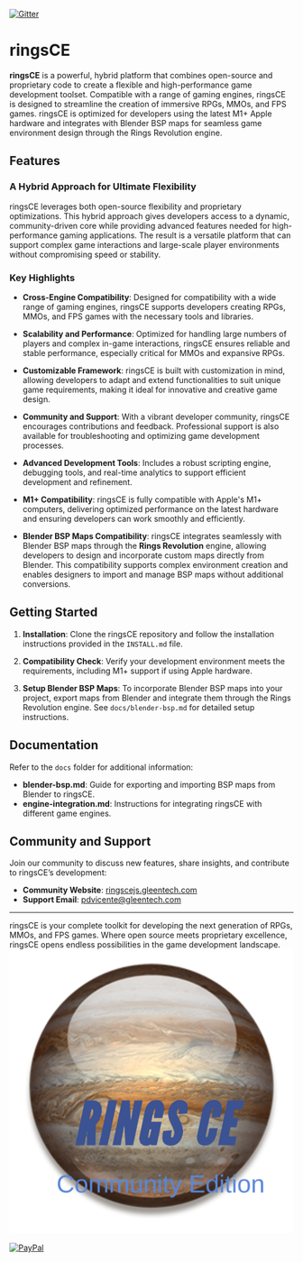 [![Gitter](https://badges.gitter.im/plvicente-ringsce/community.svg)](https://gitter.im/plvicente-ringsce/community?utm_source=badge&utm_medium=badge&utm_campaign=pr-badge)


# ringsCE

**ringsCE** is a powerful, hybrid platform that combines open-source and proprietary code to create a flexible and high-performance game development toolset. Compatible with a range of gaming engines, ringsCE is designed to streamline the creation of immersive RPGs, MMOs, and FPS games. ringsCE is optimized for developers using the latest M1+ Apple hardware and integrates with Blender BSP maps for seamless game environment design through the Rings Revolution engine.

## Features

### A Hybrid Approach for Ultimate Flexibility

ringsCE leverages both open-source flexibility and proprietary optimizations. This hybrid approach gives developers access to a dynamic, community-driven core while providing advanced features needed for high-performance gaming applications. The result is a versatile platform that can support complex game interactions and large-scale player environments without compromising speed or stability.

### Key Highlights

- **Cross-Engine Compatibility**: Designed for compatibility with a wide range of gaming engines, ringsCE supports developers creating RPGs, MMOs, and FPS games with the necessary tools and libraries.
  
- **Scalability and Performance**: Optimized for handling large numbers of players and complex in-game interactions, ringsCE ensures reliable and stable performance, especially critical for MMOs and expansive RPGs.

- **Customizable Framework**: ringsCE is built with customization in mind, allowing developers to adapt and extend functionalities to suit unique game requirements, making it ideal for innovative and creative game design.

- **Community and Support**: With a vibrant developer community, ringsCE encourages contributions and feedback. Professional support is also available for troubleshooting and optimizing game development processes.

- **Advanced Development Tools**: Includes a robust scripting engine, debugging tools, and real-time analytics to support efficient development and refinement.

- **M1+ Compatibility**: ringsCE is fully compatible with Apple's M1+ computers, delivering optimized performance on the latest hardware and ensuring developers can work smoothly and efficiently.

- **Blender BSP Maps Compatibility**: ringsCE integrates seamlessly with Blender BSP maps through the **Rings Revolution** engine, allowing developers to design and incorporate custom maps directly from Blender. This compatibility supports complex environment creation and enables designers to import and manage BSP maps without additional conversions.

## Getting Started

1. **Installation**: Clone the ringsCE repository and follow the installation instructions provided in the `INSTALL.md` file.

2. **Compatibility Check**: Verify your development environment meets the requirements, including M1+ support if using Apple hardware.

3. **Setup Blender BSP Maps**: To incorporate Blender BSP maps into your project, export maps from Blender and integrate them through the Rings Revolution engine. See `docs/blender-bsp.md` for detailed setup instructions.

## Documentation

Refer to the `docs` folder for additional information:
- **blender-bsp.md**: Guide for exporting and importing BSP maps from Blender to ringsCE.
- **engine-integration.md**: Instructions for integrating ringsCE with different game engines.

## Community and Support

Join our community to discuss new features, share insights, and contribute to ringsCE’s development:
- **Community Website**: [ringscejs.gleentech.com](https://ringscejs.gleentech.com)
- **Support Email**: pdvicente@gleentech.com

---

ringsCE is your complete toolkit for developing the next generation of RPGs, MMOs, and FPS games. Where open source meets proprietary excellence, ringsCE opens endless possibilities in the game development landscape.
![Screenshot](RINGSCE_v2.png)

[![PayPal](https://www.paypalobjects.com/en_US/i/btn/btn_donateCC_LG.gif)](pdvicente@gleentech.com)
